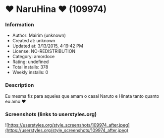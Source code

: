 # ♥ NaruHina ♥ (109974)

### Information
- Author: Mairim (unknown)
- Created at: unknown
- Updated at: 3/13/2015, 4:19:42 PM
- License: NO-REDISTRIBUTION
- Category: amordoce
- Rating: undefined
- Total installs: 378
- Weekly installs: 0


### Description
Eu mesma fiz para aqueles que amam o casal Naruto e Hinata tanto quanto eu amo ♥


### Screenshots (links to userstyles.org)
![https://userstyles.org/style_screenshots/109974_after.jpeg](https://userstyles.org/style_screenshots/109974_after.jpeg)


